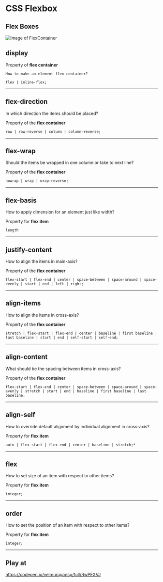 # CSS Flexbox

## Flex Boxes

![Image of FlexContainer](app/images/flex-container.png)

## **display**

Property of **flex container**

    How to make an element flex container?

    flex | inline-flex;

---

## **flex-direction**

In which direction the items should be placed?

Property of the **flex container**

    row | row-reverse | column | column-reverse;

---
## **flex-wrap**

Should the items be wrapped in one column or take to next line?

Property of the **flex container**

    nowrap | wrap | wrap-reverse;

---
## **flex-basis**

How to apply dimension for an element just like width?

Property for **flex item**

    length

---

## **justify-content**

How to align the items in main-axis?

Property of the **flex container**

    flex-start | flex-end | center | space-between | space-around | space-evenly | start | end | left | right;

---

## **align-items**

How to align the items in cross-axis?

Property of the **flex container**

    stretch | flex-start | flex-end | center | baseline | first baseline | last baseline | start | end | self-start | self-end;

---
## **align-content**

What should be the spacing between items in cross-axis?

Property of the **flex container**

    flex-start | flex-end | center | space-between | space-around | space-evenly | stretch | start | end | baseline | first baseline | last baseline;

---

## **align-self**

How to override default alignment by individual alignment in cross-axis?

Property for **flex item**

    auto | flex-start | flex-end | center | baseline | stretch;*

---
## **flex**

How to set size of an item with respect to other items?

Property for **flex item**

    integer;

---
## **order**

How to set the position of an item with respect to other items?

Property for **flex item**

    integer;

---
## **Play at**

https://codepen.io/velmurugansp/full/RwPEXVJ